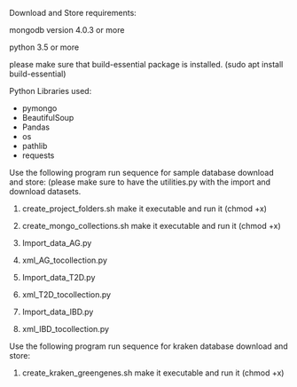 Download and Store requirements:

mongodb version 4.0.3 or more

python 3.5 or more

please make sure that build-essential package is installed. (sudo apt install build-essential)

Python Libraries used:
- pymongo
- BeautifulSoup
- Pandas
- os
- pathlib
- requests


Use the following program run sequence for sample database download and store: (please make sure to have the utilities.py with the import and download datasets.

1. create_project_folders.sh make it executable and run it (chmod +x)

2. create_mongo_collections.sh make it executable and run it (chmod +x)

3. Import_data_AG.py

4. xml_AG_tocollection.py

5. Import_data_T2D.py

6. xml_T2D_tocollection.py

7. Import_data_IBD.py

8. xml_IBD_tocollection.py


Use the following program run sequence for kraken database download and store:

1. create_kraken_greengenes.sh make it executable and run it (chmod +x)
